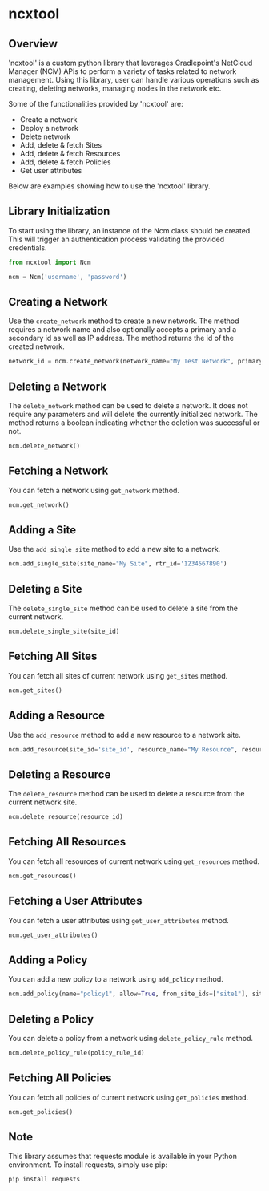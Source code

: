 # ncxtool

## Overview
'ncxtool' is a custom python library that leverages Cradlepoint's NetCloud Manager (NCM) APIs to perform a variety of tasks related to network management. Using this library, user can handle various operations such as creating, deleting networks, managing nodes in the network etc.

Some of the functionalities provided by 'ncxtool' are:
- Create a network
- Deploy a network
- Delete network
- Add, delete & fetch Sites
- Add, delete & fetch Resources
- Add, delete & fetch Policies
- Get user attributes

Below are examples showing how to use the 'ncxtool' library.

## Library Initialization
To start using the library, an instance of the Ncm class should be created. This will trigger an authentication process validating the provided credentials.

```python
from ncxtool import Ncm

ncm = Ncm('username', 'password')
```

## Creating a Network
Use the `create_network` method to create a new network. The method requires a network name and also optionally accepts a primary and a secondary id as well as IP address. The method returns the id of the created network.

```python
network_id = ncm.create_network(network_name="My Test Network", primary_id='1234567890', secondary_id='0987654321')
```

## Deleting a Network
The `delete_network` method can be used to delete a network. It does not require any parameters and will delete the currently initialized network. The method returns a boolean indicating whether the deletion was successful or not.

```python
ncm.delete_network()
```

## Fetching a Network
You can fetch a network using `get_network` method.

```python
ncm.get_network()
```

## Adding a Site
Use the `add_single_site` method to add a new site to a network.

```python
ncm.add_single_site(site_name="My Site", rtr_id='1234567890')
```

## Deleting a Site
The `delete_single_site` method can be used to delete a site from the current network.

```python
ncm.delete_single_site(site_id)
```

## Fetching All Sites
You can fetch all sites of current network using `get_sites` method.

```python
ncm.get_sites()
```

## Adding a Resource
Use the `add_resource` method to add a new resource to a network site.

```python
ncm.add_resource(site_id='site_id', resource_name="My Resource", resource_type='type', resource_protocols='protocols', resource_port_ranges='port_ranges', resource_ip='1.1.1.1', resource_domain='domain')
```

## Deleting a Resource
The `delete_resource` method can be used to delete a resource from the current network site.

```python
ncm.delete_resource(resource_id)
```

## Fetching All Resources
You can fetch all resources of current network using `get_resources` method.

```python
ncm.get_resources()
```

## Fetching a User Attributes
You can fetch a user attributes using `get_user_attributes` method.

```python
ncm.get_user_attributes()
```

## Adding a Policy
You can add a new policy to a network using `add_policy` method.

```python
ncm.add_policy(name="policy1", allow=True, from_site_ids=["site1"], site_ips=["1.1.1.1"], user_attribute_id="attribute_id", user_attributes=["attribute1"], to_site_ids=["site2"], to_named_resources=["resource1"])
```

## Deleting a Policy
You can delete a policy from a network using `delete_policy_rule` method.

```python
ncm.delete_policy_rule(policy_rule_id)
```

## Fetching All Policies
You can fetch all policies of current network using `get_policies` method.

```python
ncm.get_policies()
```

## Note
This library assumes that requests module is available in your Python environment. To install requests, simply use pip:

```sh
pip install requests
```